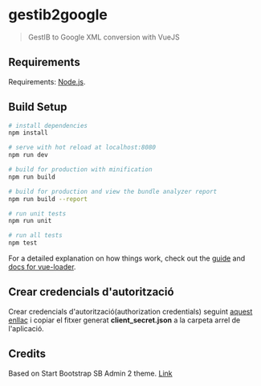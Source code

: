 # gestib2google

> GestIB to Google XML conversion with VueJS

## Requirements

Requirements: [Node.js](https://nodejs.org/).

## Build Setup

``` bash
# install dependencies
npm install

# serve with hot reload at localhost:8080
npm run dev

# build for production with minification
npm run build

# build for production and view the bundle analyzer report
npm run build --report

# run unit tests
npm run unit

# run all tests
npm test
```

For a detailed explanation on how things work, check out the [guide](http://vuejs-templates.github.io/webpack/) and [docs for vue-loader](http://vuejs.github.io/vue-loader).

## Crear credencials d'autorització 

Crear credencials d'autorització(authorization credentials) seguint [aquest enllaç](https://console.developers.google.com) i copiar el fitxer generat **client_secret.json** a la carpeta arrel de l'aplicació.

## Credits

Based on Start Bootstrap SB Admin 2 theme. [Link](https://github.com/BlackrockDigital/startbootstrap-sb-admin-2)